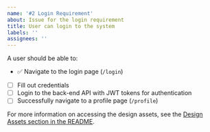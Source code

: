 ```yaml
---
name: '#2 Login Requirement'
about: Issue for the login requirement
title: User can login to the system
labels: ''
assignees: ''
---
```


A user should be able to:

- ✅ Navigate to the login page (`/login`)
- [ ] Fill out credentials
- [ ] Login to the back-end API with JWT tokens for authentication
- [ ] Successfully navigate to a profile page (`/profile`)

For more information on accessing the design assets, see the [Design Assets section in the README](https://github.com/OpenClassrooms-Student-Center/Project-10-Bank-API#design-assets).
